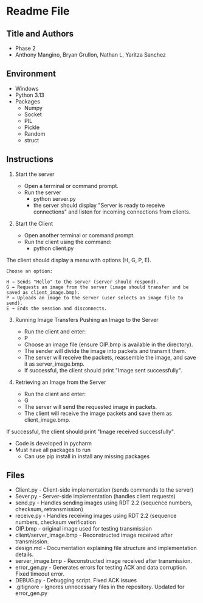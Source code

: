 # Readme File
## Title and Authors
* Phase 2
* Anthony Mangino, Bryan Grullon, Nathan L, Yaritza Sanchez
## Environment
* Windows
* Python 3.13
* Packages
  * Numpy
  * Socket
  * PIL
  * Pickle
  * Random
  * struct
## Instructions
1. Start the server
   * Open a terminal or command prompt. 
   * Run the server 
     * python server.py
     * the server should display "Server is ready to receive connections" and listen for incoming connections from clients.

2. Start the Client 
   * Open another terminal or command prompt.
   * Run the client using the command:
     * python client.py

  The client should display a menu with options (H, G, P, E).

    Choose an option:
    
    H → Sends "Hello" to the server (server should respond).
    G → Requests an image from the server (image should transfer and be saved as client_image.bmp).
    P → Uploads an image to the server (user selects an image file to send).
    E → Ends the session and disconnects.

3. Running Image Transfers
Pushing an Image to the Server

   * Run the client and enter:
   * P
   * Choose an image file (ensure OIP.bmp is available in the directory).
   * The sender will divide the image into packets and transmit them.
   * The server will receive the packets, reassemble the image, and save it as server_image.bmp.
   * If successful, the client should print "Image sent successfully".

4. Retrieving an Image from the Server

   *   Run the client and enter:
   *   G
   *   The server will send the requested image in packets.
   *   The client will receive the image packets and save them as client_image.bmp.

  If successful, the client should print "Image received successfully".

* Code is developed in pycharm
* Must have all packages to run
  * Can use pip install in install any missing packages
  

## Files
* Client.py - Client-side implementation (sends commands to the server)
* Sever.py - Server-side implementation (handles client requests)
* send.py - Handles sending images using RDT 2.2 (sequence numbers, checksum, retransmission)
* receive.py - Handles receiving images using RDT 2.2 (sequence numbers, checksum verification
* OIP.bmp - original image  used for testing transmission
* client/server_image.bmp - Reconstructed image received after transmission.
* design.md - Documentation explaining file structure and implementation details.
* server_image.bmp - Reconstructed image received after transmission.
* error_gen.py - Generates errors for testing ACK and data corruption. Fixed timeout error.
* DEBUG.py - Debugging script. Fixed ACK issues
* .gitignore - Ignores unnecessary files in the repository. Updated for error_gen.py
